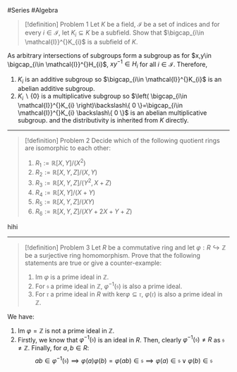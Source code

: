 #Series #Algebra 

> [!definition] Problem 1
> Let $K$ be a field, $\mathcal{I}$ be a set of indices and for every $i\in \mathcal{I}$, let $K_{i}\subseteq K$ be a subfield. Show that $\bigcap_{i\in \mathcal{I}}^{}K_{i}$ is a subfield of $K$.

As arbitrary intersections of subgroups form a subgroup as for $x,y\in \bigcap_{i\in \mathcal{I}}^{}H_{i}$, $xy^{-1}\in H_{i}$ for all $i\in \mathcal{I}$. Therefore,
1. $K_{i}$ is an additive subgroup so $\bigcap_{i\in \mathcal{I}}^{}K_{i}$ is an abelian additive subgroup.
2. $K_{i}\backslash\{ 0 \}$ is a multiplicative subgroup so $\left( \bigcap_{i\in \mathcal{I}}^{}K_{i} \right)\backslash\{ 0 \}=\bigcap_{i\in \mathcal{I}}^{}K_{i} \backslash\{ 0 \}$ is an abelian multiplicative subgroup.
and the distributivity is inherited from $K$ directly.
---
> [!definition] Problem 2
> Decide which of the following quotient rings are isomorphic to each other:
> 1. $R_{1}:=\mathbb{R}[X,Y]  / (X^{2})$
> 2. $R_{2}:=\mathbb{R}[X,Y,Z] / (X,Y)$
> 3. $R_{3}:=\mathbb{R}[X,Y,Z]/(Y^{2},X+Z)$
> 4. $R_{4}:=\mathbb{R}[X,Y] / (X+Y)$
> 5. $R_{5}:= \mathbb{R}[X,Y,Z] / (XY)$
> 6. $R_{6}:=\mathbb{R}[X,Y,Z] / (XY+2X+Y+Z)$

hihi

---
> [!definition] Problem 3
> Let $R$ be a commutative ring and let $\varphi:R\hookrightarrow \mathbb{Z}$ be a surjective ring homomorphism. Prove that the following statements are true or give a counter-example:
> 1. $\text{Im }\varphi$ is a prime ideal in $\mathbb{Z}$.
> 2. For $\mathfrak{s}$ a prime ideal in $\mathbb{Z}$, $\varphi ^{-1}(\mathfrak{s})$ is also a prime ideal.
> 3. For $\mathfrak{r}$ a prime ideal in $R$ with $\text{ker}\varphi \subseteq \mathfrak{r}$, $\varphi(\mathfrak{r})$ is also a prime ideal in $\mathbb{Z}$.

We have:
1. $\text{Im }\varphi=\mathbb{Z}$ is not a prime ideal in $\mathbb{Z}$.
2. Firstly, we know that $\varphi ^{-1}(\mathfrak{s})$ is an ideal in $R$. Then, clearly $\varphi ^{-1}(\mathfrak{s})\neq R$ as $\mathfrak{s}\neq \mathbb{Z}$. Finally, for $a,b\in R$: $$ab\in \varphi ^{-1}(\mathfrak{s})\implies\varphi(a)\varphi(b)=\varphi(ab)\in \mathfrak{s}\implies\varphi(a)\in \mathfrak{s}\lor\varphi(b)\in \mathfrak{s}$$